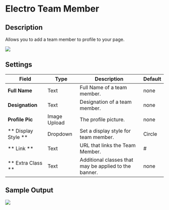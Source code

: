 # Electro Team Member

## Description

Allows you to add a team member to profile to your page.

![](http://transvelo.github.io/docs/electro/images/vc-team-member-setting.png)

## Settings

| Field | Type | Description | Default
| -- | -- | -- | -- |
| **Full Name** | Text | Full Name of a team member. | none
| **Designation** | Text |Designation of a team member.| none
| **Profile Pic** | Image Upload |The profile picture.| none
| ** Display Style ** | Dropdown | Set a display style for team member. |  Circle
| ** Link ** | Text | URL that links the Team Member. |  # |
| ** Extra Class ** | Text | Additional classes that may be applied to the banner. | none


## Sample Output

![](http://transvelo.github.io/docs/electro/images/vc-team-member-output.png)

